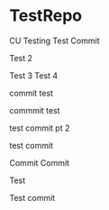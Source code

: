 # TestRepo
CU Testing
Test Commit


Test 2

Test 3
Test 4

commit test

commmit
test


test commit pt 2


test commit 

Commit
Commit

Test

Test commit 

